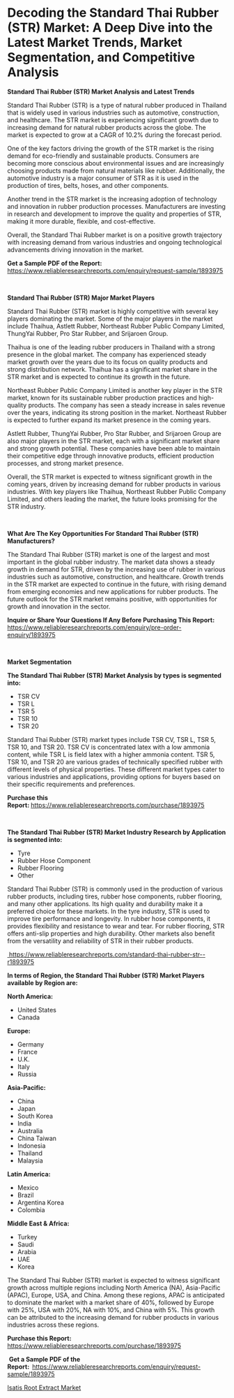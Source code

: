 <p><h1>Decoding the Standard Thai Rubber (STR) Market: A Deep Dive into the Latest Market Trends, Market Segmentation, and Competitive Analysis</h1></p><p><strong>Standard Thai Rubber (STR) Market Analysis and Latest Trends</strong></p>
<p><p>Standard Thai Rubber (STR) is a type of natural rubber produced in Thailand that is widely used in various industries such as automotive, construction, and healthcare. The STR market is experiencing significant growth due to increasing demand for natural rubber products across the globe. The market is expected to grow at a CAGR of 10.2% during the forecast period.</p><p>One of the key factors driving the growth of the STR market is the rising demand for eco-friendly and sustainable products. Consumers are becoming more conscious about environmental issues and are increasingly choosing products made from natural materials like rubber. Additionally, the automotive industry is a major consumer of STR as it is used in the production of tires, belts, hoses, and other components.</p><p>Another trend in the STR market is the increasing adoption of technology and innovation in rubber production processes. Manufacturers are investing in research and development to improve the quality and properties of STR, making it more durable, flexible, and cost-effective.</p><p>Overall, the Standard Thai Rubber market is on a positive growth trajectory with increasing demand from various industries and ongoing technological advancements driving innovation in the market.</p></p>
<p><strong>Get a Sample PDF of the Report:&nbsp;</strong> <a href="https://www.reliableresearchreports.com/enquiry/request-sample/1893975">https://www.reliableresearchreports.com/enquiry/request-sample/1893975</a></p>
<p>&nbsp;</p>
<p><strong>Standard Thai Rubber (STR) Major Market Players</strong></p>
<p><p>Standard Thai Rubber (STR) market is highly competitive with several key players dominating the market. Some of the major players in the market include Thaihua, Astlett Rubber, Northeast Rubber Public Company Limited, ThungYai Rubber, Pro Star Rubber, and Srijaroen Group.</p><p>Thaihua is one of the leading rubber producers in Thailand with a strong presence in the global market. The company has experienced steady market growth over the years due to its focus on quality products and strong distribution network. Thaihua has a significant market share in the STR market and is expected to continue its growth in the future.</p><p>Northeast Rubber Public Company Limited is another key player in the STR market, known for its sustainable rubber production practices and high-quality products. The company has seen a steady increase in sales revenue over the years, indicating its strong position in the market. Northeast Rubber is expected to further expand its market presence in the coming years.</p><p>Astlett Rubber, ThungYai Rubber, Pro Star Rubber, and Srijaroen Group are also major players in the STR market, each with a significant market share and strong growth potential. These companies have been able to maintain their competitive edge through innovative products, efficient production processes, and strong market presence.</p><p>Overall, the STR market is expected to witness significant growth in the coming years, driven by increasing demand for rubber products in various industries. With key players like Thaihua, Northeast Rubber Public Company Limited, and others leading the market, the future looks promising for the STR industry.</p></p>
<p>&nbsp;</p>
<p><strong>What Are The Key Opportunities For Standard Thai Rubber (STR) Manufacturers?</strong></p>
<p><p>The Standard Thai Rubber (STR) market is one of the largest and most important in the global rubber industry. The market data shows a steady growth in demand for STR, driven by the increasing use of rubber in various industries such as automotive, construction, and healthcare. Growth trends in the STR market are expected to continue in the future, with rising demand from emerging economies and new applications for rubber products. The future outlook for the STR market remains positive, with opportunities for growth and innovation in the sector.</p></p>
<p><strong>Inquire or Share Your Questions If Any Before Purchasing This Report:</strong> <a href="https://www.reliableresearchreports.com/enquiry/pre-order-enquiry/1893975">https://www.reliableresearchreports.com/enquiry/pre-order-enquiry/1893975</a></p>
<p>&nbsp;</p>
<p><strong>Market Segmentation</strong></p>
<p><strong>The Standard Thai Rubber (STR) Market Analysis by types is segmented into:</strong></p>
<p><ul><li>TSR CV</li><li>TSR L</li><li>TSR 5</li><li>TSR 10</li><li>TSR 20</li></ul></p>
<p><p>Standard Thai Rubber (STR) market types include TSR CV, TSR L, TSR 5, TSR 10, and TSR 20. TSR CV is concentrated latex with a low ammonia content, while TSR L is field latex with a higher ammonia content. TSR 5, TSR 10, and TSR 20 are various grades of technically specified rubber with different levels of physical properties. These different market types cater to various industries and applications, providing options for buyers based on their specific requirements and preferences.</p></p>
<p><strong>Purchase this Report:&nbsp;</strong><a href="https://www.reliableresearchreports.com/purchase/1893975">https://www.reliableresearchreports.com/purchase/1893975</a></p>
<p>&nbsp;</p>
<p><strong>The Standard Thai Rubber (STR) Market Industry Research by Application is segmented into:</strong></p>
<p><ul><li>Tyre</li><li>Rubber Hose Component</li><li>Rubber Flooring</li><li>Other</li></ul></p>
<p><p>Standard Thai Rubber (STR) is commonly used in the production of various rubber products, including tires, rubber hose components, rubber flooring, and many other applications. Its high quality and durability make it a preferred choice for these markets. In the tyre industry, STR is used to improve tire performance and longevity. In rubber hose components, it provides flexibility and resistance to wear and tear. For rubber flooring, STR offers anti-slip properties and high durability. Other markets also benefit from the versatility and reliability of STR in their rubber products.</p></p>
<p><a href="https://www.reliableresearchreports.com/standard-thai-rubber-str--r1893975">&nbsp;https://www.reliableresearchreports.com/standard-thai-rubber-str--r1893975</a></p>
<p><strong>In terms of Region, the Standard Thai Rubber (STR) Market Players available by Region are:</strong></p>
<p>
    <p> <strong> North America: </strong>
        <ul>
            <li>United States</li>
            <li>Canada</li>
        </ul>
        </p> 
    <p> <strong> Europe: </strong>
        <ul>
            <li>Germany</li>
            <li>France</li>
            <li>U.K.</li>
            <li>Italy</li>
            <li>Russia</li>
        </ul>
        </p> 
    <p> <strong> Asia-Pacific: </strong>
        <ul>
            <li>China</li>
            <li>Japan</li>
            <li>South Korea</li>
            <li>India</li>
            <li>Australia</li>
            <li>China Taiwan</li>
            <li>Indonesia</li>
            <li>Thailand</li>
            <li>Malaysia</li>
        </ul>
        </p> 
    <p> <strong> Latin America: </strong>
        <ul>
            <li>Mexico</li>
            <li>Brazil</li>
            <li>Argentina Korea</li>
            <li>Colombia</li>
        </ul>
        </p> 
    <p> <strong> Middle East & Africa: </strong>
        <ul>
            <li>Turkey</li>
            <li>Saudi</li>
            <li>Arabia</li>
            <li>UAE</li>
            <li>Korea</li>
        </ul>
    </p>
    </p>
<p><p>The Standard Thai Rubber (STR) market is expected to witness significant growth across multiple regions including North America (NA), Asia-Pacific (APAC), Europe, USA, and China. Among these regions, APAC is anticipated to dominate the market with a market share of 40%, followed by Europe with 25%, USA with 20%, NA with 10%, and China with 5%. This growth can be attributed to the increasing demand for rubber products in various industries across these regions.</p></p>
<p><strong>Purchase this Report: </strong><a href="https://www.reliableresearchreports.com/purchase/1893975">https://www.reliableresearchreports.com/purchase/1893975</a></p>
<p>&nbsp;<strong>Get a Sample PDF of the Report:&nbsp;&nbsp;</strong><a href="https://www.reliableresearchreports.com/enquiry/request-sample/1893975">https://www.reliableresearchreports.com/enquiry/request-sample/1893975</a></p>
<p><strong></strong></p>
<p><p><a href="https://view.publitas.com/reportprime-1/insights-into-the-isatis-root-extract-market-size-which-is-expanding-with-a-11-7-cagr-from-2024-2031/">Isatis Root Extract Market</a></p></p>